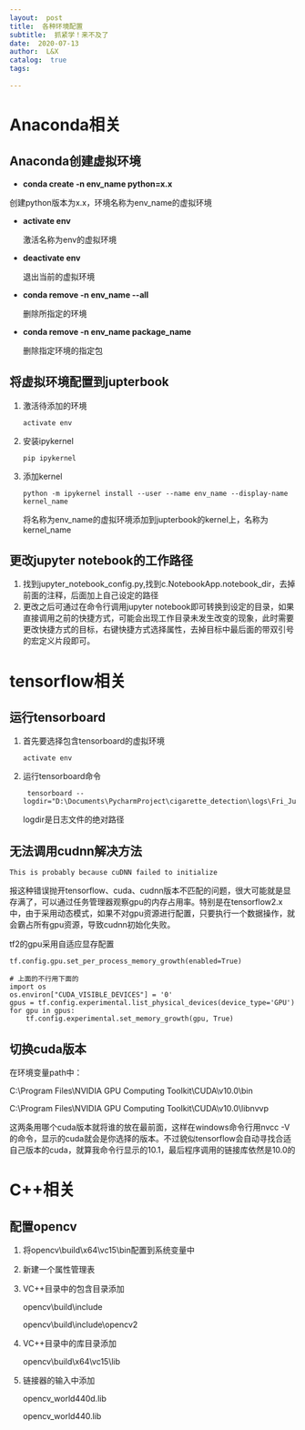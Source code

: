 ```yaml
---
layout:  post
title:  各种环境配置
subtitle:  抓紧学！来不及了
date:  2020-07-13
author:  L&X
catalog:  true
tags:
    
---
```


# Anaconda相关

## Anaconda创建虚拟环境

* **conda create -n env_name python=x.x**

创建python版本为x.x，环境名称为env_name的虚拟环境

* **activate env**

  激活名称为env的虚拟环境

* **deactivate env**

  退出当前的虚拟环境

* **conda remove -n env_name --all**

  删除所指定的环境

* **conda remove -n env_name package_name**

  删除指定环境的指定包

## 将虚拟环境配置到jupterbook

1. 激活待添加的环境

   ```
   activate env
   ```

2. 安装ipykernel

   ```
   pip ipykernel
   ```

3. 添加kernel

   ```
   python -m ipykernel install --user --name env_name --display-name kernel_name
   ```

   将名称为env_name的虚拟环境添加到jupterbook的kernel上，名称为kernel_name

## 更改jupyter notebook的工作路径

1. 找到jupyter_notebook_config.py,找到c.NotebookApp.notebook_dir，去掉前面的注释，后面加上自己设定的路径
2. 更改之后可通过在命令行调用jupyter notebook即可转换到设定的目录，如果直接调用之前的快捷方式，可能会出现工作目录未发生改变的现象，此时需要更改快捷方式的目标，右键快捷方式选择属性，去掉目标中最后面的带双引号的宏定义片段即可。

# tensorflow相关

## 运行tensorboard

1. 首先要选择包含tensorboard的虚拟环境

   ```
   activate env
   ```

2. 运行tensorboard命令

   ```
    tensorboard --logdir="D:\Documents\PycharmProject\cigarette_detection\logs\Fri_Jul_10_20_21_44_2020"
   ```

   logdir是日志文件的绝对路径

## 无法调用cudnn解决方法

```
This is probably because cuDNN failed to initialize
```

报这种错误抛开tensorflow、cuda、cudnn版本不匹配的问题，很大可能就是显存满了，可以通过任务管理器观察gpu的内存占用率。特别是在tensorflow2.x中，由于采用动态模式，如果不对gpu资源进行配置，只要执行一个数据操作，就会霸占所有gpu资源，导致cudnn初始化失败。

tf2的gpu采用自适应显存配置

```
tf.config.gpu.set_per_process_memory_growth(enabled=True)
```

```
# 上面的不行用下面的
import os
os.environ["CUDA_VISIBLE_DEVICES"] = '0'
gpus = tf.config.experimental.list_physical_devices(device_type='GPU')
for gpu in gpus:
    tf.config.experimental.set_memory_growth(gpu, True)
```

## 切换cuda版本

在环境变量path中：

C:\Program Files\NVIDIA GPU Computing Toolkit\CUDA\v10.0\bin

C:\Program Files\NVIDIA GPU Computing Toolkit\CUDA\v10.0\libnvvp

这两条用哪个cuda版本就将谁的放在最前面，这样在windows命令行用nvcc -V的命令，显示的cuda就会是你选择的版本。不过貌似tensorflow会自动寻找合适自己版本的cuda，就算我命令行显示的10.1，最后程序调用的链接库依然是10.0的

# C++相关

## 配置opencv

1. 将opencv\build\x64\vc15\bin配置到系统变量中

2. 新建一个属性管理表

3. VC++目录中的包含目录添加

   opencv\build\include

   opencv\build\include\opencv2

4. VC++目录中的库目录添加

   opencv\build\x64\vc15\lib

5. 链接器的输入中添加

   opencv_world440d.lib

   opencv_world440.lib

